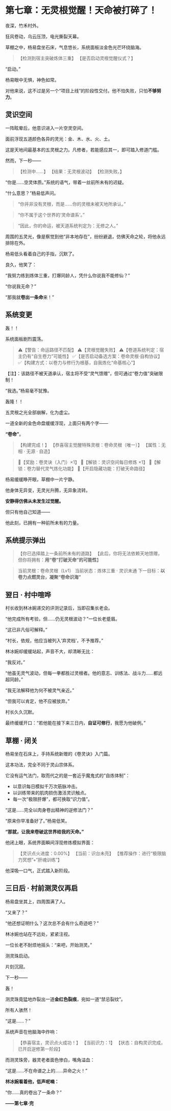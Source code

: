 # 第七章：无灵根觉醒！天命被打碎了！

夜深，竹禾村外。

狂风卷动，乌云压顶，电光撕裂天幕。

草棚之中，杨易盘坐石床，气息悠长，系统面板淡金色光芒环绕脑海。

> 【检测到宿主突破炼体三重】
> 【是否启动灵根觉醒仪式？】

“启动。”

杨易眼中无惧，神色如常。

对他来说，这不过是另一个“项目上线”的阶段性交付。他不怕失败，只怕**不够努力**。


## 灵识空间

一阵眩晕后，他意识进入一片空灵空间。

面前浮现五道颜色各异的灵光：金、木、水、火、土。

这是天地间最基本的五灵根之力。凡修者，若能感应其一，即可踏入修道门槛。

然而，下一秒——

> 【检测中……】
> 【结果：无灵根波动】
> 【检测失败。】

“你是……空灵体质。”系统的语气，带着一丝前所未有的迟疑。

“什么意思？”杨易低声问。

> “你并非没有灵根，而是……你的灵根未被天地所承认。”

> “你不属于这个世界的‘灵命谱系’。”

> “因此，你的命运，被天道系统判定为：无修之人。”

周围的五灵光，像是察觉到他“非本地存在”，纷纷避退，仿佛天命之轮，将他永远排除在外。

杨易低头看着自己的手指，沉默了。

良久，他笑了：

“我努力练到炼体三重，打爆同龄人，凭什么你说我不能修仙？”

“你说我无命？”

“那我就**卷出一条命**来！”


## 系统变更

轰！！

系统面板剧烈震荡。

> ⚠️【警告：命运路径不匹配】
> ⚠️【灵根觉醒失败】
> ⚠️【卷道系统判定：宿主仍有“自生卷力”可能性】
> ✅【是否启动备选方案：卷命灵根·自构协议】
> ✅【构建方式：以卷力与修行为根基，自我炼化“命基核心”】

【注】：该路径不被天道承认，宿主将不受“灵气馈赠”，但可通过“卷力值”突破限制！

“我选。”杨易毫不犹豫。

轰隆！！

五灵根之光全部崩解，化为虚尘。

一道全新的金色命盘缓缓浮现，上面只有两个字——

**“卷命”**。

> 【构建完成！】
> 【恭喜宿主觉醒特殊灵根：卷命灵根（唯一）】
> 【属性：无相 · 无源 · 自造】

> 🎁【奖励：卷灵诀（入门）×1】
> 🎁【解锁：灵识空间每日修炼 ×1】
> 🎁【解锁：卷力替代灵气炼化功能】
> 🎁【开启隐藏功能：打破天命路径】

杨易缓缓睁开眼，草棚中一片宁静。

他身体无异变，无灵光升腾，无异象流转。

**安静得仿佛从未发生过觉醒。**

但只有他自己知道——

他此刻，已拥有一种前所未有的力量。


## 系统提示弹出

> 【你已选择踏上一条前所未有的道路】
> 【此后，你将无法依赖天地馈赠，但你将拥有：**用“卷”打破天命”的可能性**】

> 当前灵根：卷命灵根（Lv1）
> 当前状态：炼体三重 · 灵识未通
> 下一目标：**以卷力点燃灵台，凝聚“卷命识海”**


## 翌日 · 村中喧哗

村长收到林冰婉递交的评测记录后，当即召集长老会。

“他完成所有考验，但……仍无灵根波动？”一位长老蹙眉。

“这已非凡俗可解释。”

“村长，依规，他应当被列入‘弃灵档’，不予推荐。”

林冰婉却缓缓站起，声音不大，却清晰无比：

“我反对。”

“他虽无灵气波动，但每一拳都胜过灵根者。他的意志、训练法、战斗力……都远超同龄。”

“我无法解释他为何不被灵气亲近。”

“但我可以肯定，他不应被放弃。”

村长久久沉默。

最终缓缓开口：“若他能在接下来三日内，**自证可修行**，我愿为他破例。”


## 草棚 · 闭关

杨易坐在石床上，手持系统新赠的《卷灵诀》入门篇。

这本功法，完全不同于灵山宗体系。

它没有运气法门，取而代之的是一套近乎魔鬼式的“自炼体制”：

* 以意识每日模拟千万次筋脉冲击。
* 以训练带来的肌肉损伤激活灵识触点。
* 每一次“极限肝爆”，都可换取“识力值”。

“这是……完全以肉身卷出精神的逆修法门？”

“原来你早准备好了。”杨易低笑。

**“那就，让我来卷破这世界给我的天命。”**

他闭上眼，系统界面瞬间浮现修炼模拟界面：

> 【灵识点火进度：0.00%】
> 【当前：识台未亮】
> 【推荐操作：进行“极限脑力冥想”+“肝魂训练”】

他深吸一口气，正式踏入新阶段。



## 三日后 · 村前测灵仪再启

杨易盘坐其上，四周围满了人。

“又来了？”

“他还想证明什么？这次总不会有什么奇迹吧？”

林冰婉也站在不远处，紧紧注视。

一位长老不耐烦地摇头：“来吧，开始测灵。”

测灵珠启动。

片刻沉寂。

下一秒——

轰！

测灵珠竟猛地炸裂出一道**金红色裂痕**，宛如一道“禁忌裂纹”。

所有人骇然！

“这是……？”

系统声音在他脑海中炸响：

> 【恭喜宿主，灵识点火成功！】
> 【当前识力：1】
> 【状态：自构灵识完成，已开启逆修第一阶段】

而测灵珠旁，器灵老者面色惨白，嘴角溢血：

“这是……不在命谱之上的……异命之火！”


**林冰婉看着他，低声呢喃：**

“你……真的卷出了一条命？”


**——第七章·完**

